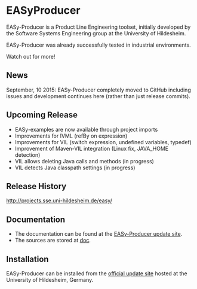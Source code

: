 EASyProducer
============

EASy-Producer is a Product Line Engineering toolset, initially developed by the Software Systems Engineering group at the University of Hildesheim.

EASy-Producer was already successfully tested in industrial environments.

Watch out for more!

News
----
September, 10 2015: EASy-Producer completely moved to GitHub including issues and development continues here (rather than just release commits).

Upcoming Release
----------------

- EASy-examples are now available through project imports
- Improvements for IVML (refBy on expression)
- Improvements for VIL (switch expression, undefined variables, typedef)
- Improvement of Maven-VIL integration (Linux fix, JAVA_HOME detection)
- VIL allows deleting Java calls and methods (in progress)
- VIL detects Java classpath settings (in progress)

Release History
---------------
http://projects.sse.uni-hildesheim.de/easy/

Documentation
-------------
- The documentation can be found at the [EASy-Producer update site](http://projects.sse.uni-hildesheim.de/easy/ "EASy-Producer update site").
- The sources are stored at [doc](/doc/ "doc").

Installation
-------------
EASy-Producer can be installed from the [official update site](http://projects.sse.uni-hildesheim.de/easy/ "EASy-Producer update site") hosted at the University of Hildesheim, Germany.

